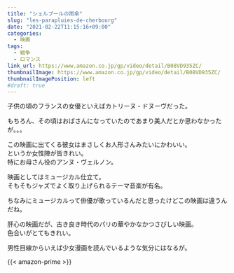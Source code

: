 ```yaml
---
title: "シェルブールの雨傘"
slug: "les-parapluies-de-cherbourg"
date: "2021-02-22T11:15:16+09:00"
categories:
  - 映画
tags:
  - 戦争
  - ロマンス
link_url: https://www.amazon.co.jp/gp/video/detail/B08VD935ZC/
thumbnailImage: https://www.amazon.co.jp/gp/video/detail/B08VD935ZC/
thumbnailImagePosition: left
#draft: true
---
```

子供の頃のフランスの女優といえばカトリーヌ・ドヌーヴだった。
<!--more-->
もちろん、その頃はおばさんになっていたのであまり美人だとか思わなかったが。。。

この映画に出てくる彼女はまさしくお人形さんみたいにかわいい。  
というか女性陣が皆きれい。  
特にお母さん役のアンヌ・ヴェルノン。

映画としてはミュージカル仕立て。  
そもそもジャズでよく取り上げられるテーマ音楽が有名。

ちなみにミュージカルって俳優が歌っているんだと思ったけどこの映画は違うんだね。

肝心の映画だが、古き良き時代のパリの華やかなかつさびしい映画。  
色合いがとてもきれい。

男性目線からいえば少女漫画を読んでいるような気分にはなるが。

{{< amazon-prime >}}
